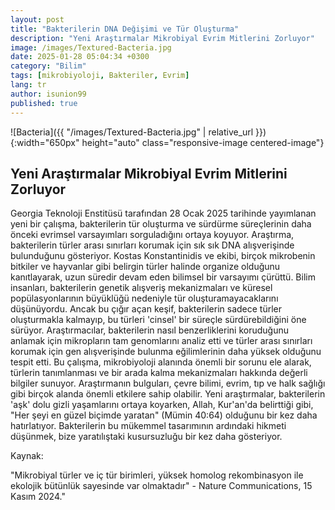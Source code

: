 ```yaml
---
layout: post
title: "Bakterilerin DNA Değişimi ve Tür Oluşturma"
description: "Yeni Araştırmalar Mikrobiyal Evrim Mitlerini Zorluyor"
image: /images/Textured-Bacteria.jpg
date: 2025-01-28 05:04:34 +0300
category: "Bilim"
tags: [mikrobiyoloji, Bakteriler, Evrim]
lang: tr
author: isunion99
published: true
---
```



![Bacteria]({{ "/images/Textured-Bacteria.jpg" | relative_url }}){:width="650px" height="auto" class="responsive-image centered-image"}

## **Yeni Araştırmalar Mikrobiyal Evrim Mitlerini Zorluyor**

Georgia Teknoloji Enstitüsü tarafından 28 Ocak 2025 tarihinde yayımlanan yeni bir çalışma, bakterilerin tür oluşturma ve sürdürme süreçlerinin daha önceki evrimsel varsayımları sorguladığını ortaya koyuyor. Araştırma, bakterilerin türler arası sınırları korumak için sık sık DNA alışverişinde bulunduğunu gösteriyor. Kostas Konstantinidis ve ekibi, birçok mikrobenin bitkiler ve hayvanlar gibi belirgin türler halinde organize olduğunu kanıtlayarak, uzun süredir devam eden bilimsel bir varsayımı çürüttü. Bilim insanları, bakterilerin genetik alışveriş mekanizmaları ve küresel popülasyonlarının büyüklüğü nedeniyle tür oluşturamayacaklarını düşünüyordu. Ancak bu çığır açan keşif, bakterilerin sadece türler oluşturmakla kalmayıp, bu türleri 'cinsel' bir süreçle sürdürebildiğini öne sürüyor. Araştırmacılar, bakterilerin nasıl benzerliklerini koruduğunu anlamak için mikropların tam genomlarını analiz etti ve türler arası sınırları korumak için gen alışverişinde bulunma eğilimlerinin daha yüksek olduğunu tespit etti. Bu çalışma, mikrobiyoloji alanında önemli bir sorunu ele alarak, türlerin tanımlanması ve bir arada kalma mekanizmaları hakkında değerli bilgiler sunuyor. Araştırmanın bulguları, çevre bilimi, evrim, tıp ve halk sağlığı gibi birçok alanda önemli etkilere sahip olabilir. Yeni araştırmalar, bakterilerin 'aşk' dolu gizli yaşamlarını ortaya koyarken, Allah, Kur'an'da belirttiği gibi, "Her şeyi en güzel biçimde yaratan" (Mümin 40:64) olduğunu bir kez daha hatırlatıyor. Bakterilerin bu mükemmel tasarımının ardındaki hikmeti düşünmek, bize yaratılıştaki kusursuzluğu bir kez daha gösteriyor.


Kaynak: 

"Mikrobiyal türler ve iç tür birimleri, yüksek homolog rekombinasyon ile ekolojik bütünlük sayesinde var olmaktadır" - Nature Communications, 15 Kasım 2024."

